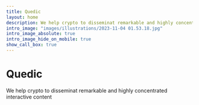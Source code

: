 ```yaml
---
title: Quedic
layout: home
description: We help crypto to disseminat remarkable and highly concentrated interactive content 
intro_image: "images/illustrations/2023-11-04 01.53.18.jpg"
intro_image_absolute: true
intro_image_hide_on_mobile: true
show_call_box: true
---
```



# Quedic

We help crypto to disseminat remarkable and highly concentrated interactive content 
